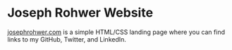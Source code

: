# Joseph Rohwer Website

[josephrohwer.com](http://josephrohwer.com/) is a simple HTML/CSS landing page where you can find links to my GitHub, Twitter, and LinkedIn. 
